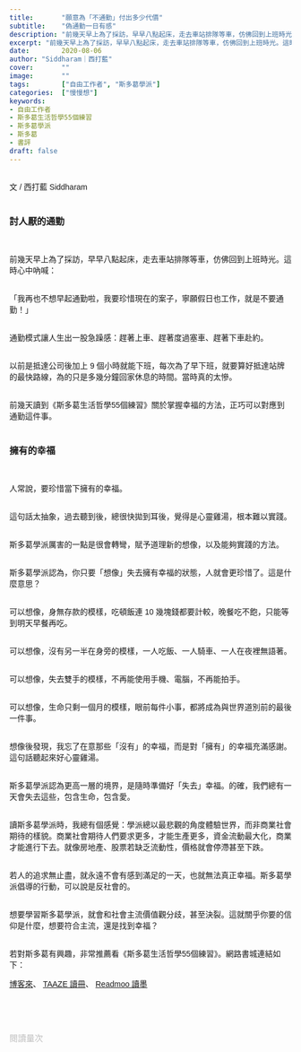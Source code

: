 ```yaml
---
title:       "願意為「不通勤」付出多少代價"
subtitle:    "偽通勤一日有感"
description: "前幾天早上為了採訪，早早八點起床，走去車站排隊等車，仿佛回到上班時光。這時心中吶喊：「我再也不想早起通勤啦，我要珍惜現在的案子，寧願假日也工作，就是不要通勤！」"
excerpt: "前幾天早上為了採訪，早早八點起床，走去車站排隊等車，仿佛回到上班時光。這時心中吶喊：「我再也不想早起通勤啦，我要珍惜現在的案子，寧願假日也工作，就是不要通勤！」"
date:        2020-08-06
author: "Siddharam｜西打藍"
cover:       ""
image:       ""
tags:        ["自由工作者", "斯多葛學派"]
categories:  ["慢慢想"]
keywords:
- 自由工作者
- 斯多葛生活哲學55個練習
- 斯多葛學派
- 斯多葛
- 書評
draft: false
---
```


<article style="font-family: 'Noto Sans TC', '微軟正黑體', sans-serif; font-weight: 300;">

<br>文 / 西打藍 Siddharam<br><br>

<h3 class="article-h1-color">討人厭的通勤</h3><br>


前幾天早上為了採訪，早早八點起床，走去車站排隊等車，仿佛回到上班時光。這時心中吶喊：<br><br>

「我再也不想早起通勤啦，我要珍惜現在的案子，寧願假日也工作，就是不要通勤！」<br><br>

通勤模式讓人生出一股急躁感：趕著上車、趕著度過塞車、趕著下車赴約。<br><br>

以前是抵達公司後加上 9 個小時就能下班，每次為了早下班，就要算好抵達站牌的最快路線，為的只是多幾分鐘回家休息的時間。當時真的太慘。<br><br>

前幾天讀到《斯多葛生活哲學55個練習》關於掌握幸福的方法，正巧可以對應到通勤這件事。<br><br>

<h3 class="article-h1-color">擁有的幸福</h3><br>

人常說，要珍惜當下擁有的幸福。<br><br>

這句話太抽象，過去聽到後，總很快拋到耳後，覺得是心靈雞湯，根本難以實踐。<br><br>

斯多葛學派厲害的一點是很會轉彎，賦予道理新的想像，以及能夠實踐的方法。<br><br>

斯多葛學派認為，你只要「想像」失去擁有幸福的狀態，人就會更珍惜了。這是什麼意思？<br><br>

可以想像，身無存款的模樣，吃頓飯連 10 幾塊錢都要計較，晚餐吃不飽，只能等到明天早餐再吃。<br><br>

可以想像，沒有另一半在身旁的模樣，一人吃飯、一人騎車、一人在夜裡無語著。<br><br>

可以想像，失去雙手的模樣，不再能使用手機、電腦，不再能拍手。<br><br>

可以想像，生命只剩一個月的模樣，眼前每件小事，都將成為與世界道別前的最後一件事。<br><br>

想像後發現，我忘了在意那些「沒有」的幸福，而是對「擁有」的幸福充滿感謝。這句話聽起來好心靈雞湯。<br><br>

斯多葛學派認為更高一層的境界，是隨時準備好「失去」幸福。的確，我們總有一天會失去這些，包含生命，包含愛。<br><br>

讀斯多葛學派時，我總有個感覺：學派總以最悲觀的角度體驗世界，而非商業社會期待的樣貌。商業社會期待人們要求更多，才能生產更多，資金流動最大化，商業才能進行下去。就像房地產、股票若缺乏流動性，價格就會停滯甚至下跌。<br><br>

若人的追求無止盡，就永遠不會有感到滿足的一天，也就無法真正幸福。斯多葛學派倡導的行動，可以說是反社會的。<br><br>

想要學習斯多葛學派，就會和社會主流價值觀分歧，甚至決裂。這就關乎你要的信仰是什麼，想要符合主流，還是找到幸福？<br><br>

若對斯多葛有興趣，非常推薦看《斯多葛生活哲學55個練習》。網路書城連結如下：

<a href="https://pinkrose.info/2tD4n" target="_blank">博客來</a>、
<a href="https://www.taaze.tw/apredir.html?139623851/https://www.taaze.tw/products/11100902406.html?" target="_blank">TAAZE 讀冊</a>、
<a href="http://moo.im/a/068yEF" target="_blank">Readmoo 讀墨</a>

<br><br><br>

</article>

<div style="color: #bfbfbf; font-size: 15px;" id="busuanzi_container_page_pv">
  閱讀量<span id="busuanzi_value_page_pv"></span>次
</div>

<script src="../../js/post.js"></script>




